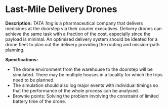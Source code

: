 # Last-Mile Delivery Drones

**Description:** _TATA 1mg_ is a pharmaceutical company that
delivers medicines at the doorstep via their courier
executives. Delivery drones can achieve the same task with a
fraction of the cost, especially since the payload is
minimal. An optimised delivery system should be ideated for
a drone fleet to plan out the delivery providing the routing
and mission-path planning.

**Specifications:**
- The drone environment from the warehouse to the
doorstep will be simulated. There may be multiple
houses in a locality for which the trips need to be
planned.
- The simulation should also log major events with
individual timings so that the performance of the whole
process can be analysed.
- Brownie points: Solving the problem involving the
constraint of limited battery time of the drone.
